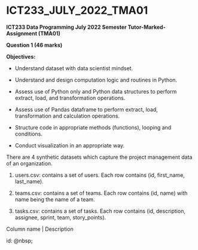 # ICT233_JULY_2022_TMA01

**ICT233 Data Programming July 2022 Semester Tutor-Marked-Assignment (TMA01)**

**Question 1 (46 marks)**

**Objectives:**
+ Understand dataset with data scientist mindset.

+ Understand and design computation logic and routines in Python.

+ Assess use of Python only and Python data structures to perform extract, load, and transformation operations.

+ Assess use of Pandas dataframe to perform extract, load, transformation and calculation operations.

+ Structure code in appropriate methods (functions), looping and conditions.

+ Conduct visualization in an appropriate way.

There are 4 synthetic datasets which capture the project management data of an organization.

1. users.csv: contains a set of users. Each row contains (id, first_name, last_name).

2. teams.csv: contains a set of teams. Each row contains (id, name) with name being the name of a team.

3. tasks.csv: contains a set of tasks. Each row contains (id, description, assignee, sprint, team, story_points).

Column name | Description

id: @nbsp;
